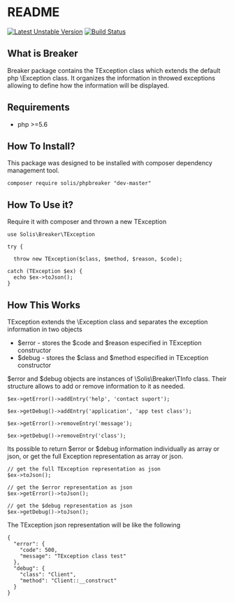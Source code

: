 # README

[![Latest Unstable Version](https://poser.pugx.org/nfephp-org/nfephp/v/unstable.svg)](https://packagist.org/packages/solis/phpbreaker)
[![Build Status](https://travis-ci.org/rafaelbeecker/phpbreaker.svg?branch=master)](https://travis-ci.org/rafaelbeecker/phpbreaker)

## What is Breaker
Breaker package contains the TException class which extends the default php \Exception class. It organizes the information in throwed exceptions allowing to define how the information will be displayed.

## Requirements
* php >=5.6

## How To Install?
This package was designed to be installed with composer dependency management tool.
```
composer require solis/phpbreaker "dev-master"
``` 

## How To Use it?
Require it with composer and thrown a new TException
```
use Solis\Breaker\TException

try {

  throw new TException($class, $method, $reason, $code);

catch (TException $ex) {
  echo $ex->toJson();
}
```

## How This Works
TException extends the \Exception class and separates the exception information in two objects

* $error - stores the $code and $reason especified in TException constructor
* $debug - stores the $class and $method especified in TException constructor

$error and $debug objects are instances of \Solis\Breaker\TInfo class. Their structure allows to add or remove information to it as needed.

```
$ex->getError()->addEntry('help', 'contact suport');

$ex->getDebug()->addEntry('application', 'app test class');

$ex->getError()->removeEntry('message');

$ex->getDebug()->removeEntry('class');
```

Its possible to return $error or $debug information individually as array or json, or get the full Exception representation as array or json.

```
// get the full TException representation as json
$ex->toJson();

// get the $error representation as json
$ex->getError()->toJson();

// get the $debug representation as json
$ex->getDebug()->toJson();
```

The TException json representation will be like the following

```
{
  "error": {
    "code": 500,
    "message": "TException class test"
  },
  "debug": {
    "class": "Client",
    "method": "Client::__construct"
  }
}
```


